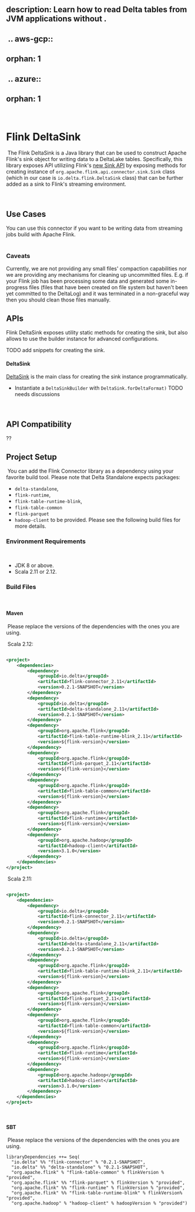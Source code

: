 description: Learn how to read Delta tables from JVM applications without <AS>.
---
​ .. aws-gcp::
​
  ---
orphan: 1
---
​ .. azure::
​
  ---
orphan: 1
---
​

# Flink DeltaSink

​ The Flink DeltaSink is a Java library that can be used to construct Apache Flink's sink object for
writing data to a DeltaLake tables. Specifically, this library exposes API utiliziing
Flink's [new Sink API](https://cwiki.apache.org/confluence/display/FLINK/FLIP-143%3A+Unified+Sink+API)
by exposing methods for creating instance of `org.apache.flink.api.connector.sink.Sink` class (which
in our case is `io.delta.flink.DeltaSink` class) that can be further added as a sink to Flink's
streaming environment.

​

## Use Cases

You can use this connector if you want to be writing data from streaming jobs build with Apache
Flink.  
​

### Caveats

Currently, we are not providing any small files' compaction capabilities nor we are providing any
mechanisms for cleaning up uncommitted files. E.g. if your Flink job has been processing some data
and generated some in-progress files (files that have been created on file system but haven't been
yet committed to the DeltaLog) and it was terminated in a non-graceful way then you should clean
those files manually. ​

## APIs

Flink DeltaSink exposes utility static methods for creating the sink, but also allows to use the
builder instance for advanced configurations.

TODO add snippets for creating the sink. ​

#### DeltaSink

[DeltaSink](https://delta-io.github.io/connectors/latest/flink-connector/api/java/io/delta/flink/DeltaSink.html)
is the main class for creating the sink instance programmatically.

- Instantiate a `DeltaSinkBuilder` with `DeltaSink.forDeltaFormat)`
  TODO needs discussions ​

  ​

## API Compatibility

?? ​

## Project Setup

​ You can add the Flink Connector library as a dependency using your favorite build tool. Please
note that Delta Standalone expects packages:

- `delta-standalone`,
- `flink-runtime`,
- `flink-table-runtime-blink`,
- `flink-table-common`
- `flink-parquet`
- `hadoop-client`
  to be provided. Please see the following build files for more details. ​

### Environment Requirements

​

- JDK 8 or above.
- Scala 2.11 or 2.12.

### Build Files

​

#### Maven

​ Please replace the versions of the dependencies with the ones you are using. 

​ Scala 2.12:
​

```xml

<project>
    <dependencies>
        <dependency>
            <groupId>io.delta</groupId>
            <artifactId>flink-connector_2.11</artifactId>
            <version>0.2.1-SNAPSHOT</version>
        </dependency>
        <dependency>
            <groupId>io.delta</groupId>
            <artifactId>delta-standalone_2.11</artifactId>
            <version>0.2.1-SNAPSHOT</version>
        </dependency>
        <dependency>
            <groupId>org.apache.flink</groupId>
            <artifactId>flink-table-runtime-blink_2.11</artifactId>
            <version>${flink-version}</version>
        </dependency>
        <dependency>
            <groupId>org.apache.flink</groupId>
            <artifactId>flink-parquet_2.11</artifactId>
            <version>${flink-version}</version>
        </dependency>
        <dependency>
            <groupId>org.apache.flink</groupId>
            <artifactId>flink-table-common</artifactId>
            <version>${flink-version}</version>
        </dependency>
        <dependency>
            <groupId>org.apache.flink</groupId>
            <artifactId>flink-runtime</artifactId>
            <version>${flink-version}</version>
        </dependency>
        <dependency>
            <groupId>org.apache.hadoop</groupId>
            <artifactId>hadoop-client</artifactId>
            <version>3.1.0</version>
        </dependency>
    </dependencies>
</project>
```

​ Scala 2.11:
​

```xml

<project>
    <dependencies>
        <dependency>
            <groupId>io.delta</groupId>
            <artifactId>flink-connector_2.11</artifactId>
            <version>0.2.1-SNAPSHOT</version>
        </dependency>
        <dependency>
            <groupId>io.delta</groupId>
            <artifactId>delta-standalone_2.11</artifactId>
            <version>0.2.1-SNAPSHOT</version>
        </dependency>
        <dependency>
            <groupId>org.apache.flink</groupId>
            <artifactId>flink-table-runtime-blink_2.11</artifactId>
            <version>${flink-version}</version>
        </dependency>
        <dependency>
            <groupId>org.apache.flink</groupId>
            <artifactId>flink-parquet_2.11</artifactId>
            <version>${flink-version}</version>
        </dependency>
        <dependency>
            <groupId>org.apache.flink</groupId>
            <artifactId>flink-table-common</artifactId>
            <version>${flink-version}</version>
        </dependency>
        <dependency>
            <groupId>org.apache.flink</groupId>
            <artifactId>flink-runtime</artifactId>
            <version>${flink-version}</version>
        </dependency>
        <dependency>
            <groupId>org.apache.hadoop</groupId>
            <artifactId>hadoop-client</artifactId>
            <version>3.1.0</version>
        </dependency>
    </dependencies>
</project>
```

​

#### SBT

​ Please replace the versions of the dependencies with the ones you are using. 
​

```
libraryDependencies ++= Seq(
  "io.delta" %% "flink-connector" % "0.2.1-SNAPSHOT",
  "io.delta" %% "delta-standalone" % "0.2.1-SNAPSHOT",
  "org.apache.flink" % "flink-table-common" % flinkVersion % "provided",
  "org.apache.flink" %% "flink-parquet" % flinkVersion % "provided",
  "org.apache.flink" %% "flink-runtime" % flinkVersion % "provided",
  "org.apache.flink" %% "flink-table-runtime-blink" % flinkVersion% "provided",
  "org.apache.hadoop" % "hadoop-client" % hadoopVersion % "provided")
```
